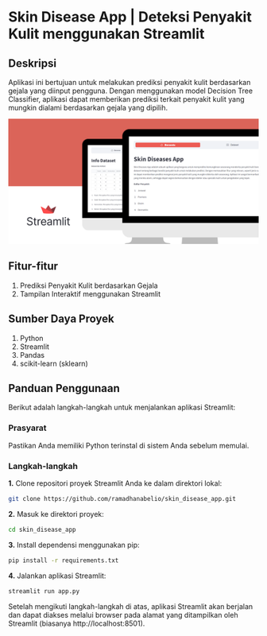 # Skin Disease App | Deteksi Penyakit Kulit menggunakan Streamlit

## Deskripsi
Aplikasi ini bertujuan untuk melakukan prediksi penyakit kulit berdasarkan gejala yang diinput pengguna. Dengan menggunakan model Decision Tree Classifier, aplikasi dapat memberikan prediksi terkait penyakit kulit yang mungkin dialami berdasarkan gejala yang dipilih.

![Skin Diseases App Thumbnail](github/Skin%20Diseases%20App%20Thumbnail.png)

## Fitur-fitur
1. Prediksi Penyakit Kulit berdasarkan Gejala
2. Tampilan Interaktif menggunakan Streamlit

## Sumber Daya Proyek
1. Python
2. Streamlit
3. Pandas
4. scikit-learn (sklearn)

## Panduan Penggunaan
Berikut adalah langkah-langkah untuk menjalankan aplikasi Streamlit:

### Prasyarat
Pastikan Anda memiliki Python terinstal di sistem Anda sebelum memulai.

### Langkah-langkah
**1.** Clone repositori proyek Streamlit Anda ke dalam direktori lokal:

   ```bash
   git clone https://github.com/ramadhanabelio/skin_disease_app.git
   ```

**2.** Masuk ke direktori proyek:

   ```bash
   cd skin_disease_app
   ```

**3.** Install dependensi menggunakan pip:

   ```bash
   pip install -r requirements.txt
   ```

**4.** Jalankan aplikasi Streamlit:

   ```bash
   streamlit run app.py
   ```

Setelah mengikuti langkah-langkah di atas, aplikasi Streamlit akan berjalan dan dapat diakses melalui browser pada alamat yang ditampilkan oleh Streamlit (biasanya http://localhost:8501).
